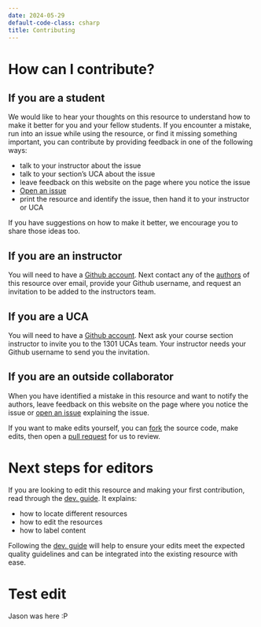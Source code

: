 ```yaml
---
date: 2024-05-29
default-code-class: csharp
title: Contributing
---
```


# How can I contribute?

## If you are a student

We would like to hear your thoughts on this resource to understand how
to make it better for you and your fellow students. If you encounter a
mistake, run into an issue while using the resource, or find it missing
something important, you can contribute by providing feedback in one of
the following ways:

- talk to your instructor about the issue
- talk to your section’s UCA about the issue
- leave feedback on this website on the page where you notice the issue
- [Open an
  issue](https://github.com/princomp/princomp.github.io/issues/new/choose)
- print the resource and identify the issue, then hand it to your
  instructor or UCA

If you have suggestions on how to make it better, we encourage you to
share those ideas too.

## If you are an instructor

You will need to have a [Github account](https://github.com/join). Next
contact any of the [authors](credits#authors) of this resource over
email, provide your Github username, and request an invitation to be
added to the instructors team.

## If you are a UCA

You will need to have a [Github account](https://github.com/join). Next
ask your course section instructor to invite you to the 1301 UCAs team.
Your instructor needs your Github username to send you the invitation.

## If you are an outside collaborator

When you have identified a mistake in this resource and want to notify
the authors, leave feedback on this website on the page where you notice
the issue or [open an
issue](https://github.com/princomp/princomp.github.io/issues/new/choose)
explaining the issue.

If you want to make edits yourself, you can
[fork](https://github.com/princomp/princomp.github.io/fork) the source
code, make edits, then open a [pull
request](https://github.com/princomp/princomp.github.io/pulls) for us to
review.

# Next steps for editors

If you are looking to edit this resource and making your first
contribution, read through the [dev. guide](dev_guide). It explains:

- how to locate different resources
- how to edit the resources
- how to label content

Following the [dev. guide](dev_guide) will help to ensure your edits
meet the expected quality guidelines and can be integrated into the
existing resource with ease.

# Test edit

Jason was here :P